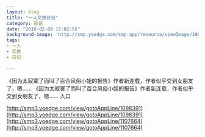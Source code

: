 ```yaml
---
layout: blog
title: "一人交换日记"
category: 日记
date: "2018-02-09 17:02:55"
background-image: 'http://smp.yoedge.com/smp-app/resource/viewImage/1003129appline.png'
tags:
- 一人
- 交换
- 日记

---
```

《因为太寂寞了而叫了百合风俗小姐的报告》作者新连载，作者似乎交到女朋友了，嗯......
《因为太寂寞了而叫了百合风俗小姐的报告》作者新连载，作者似乎交到女朋友了，嗯......
入口

[http://smp3.yoedge.com/view/gotoAppLine/1098391](http://smp3.yoedge.com/view/gotoAppLine/1098391)
[http://smp3.yoedge.com/view/gotoAppLine/1107664](http://smp3.yoedge.com/view/gotoAppLine/1107664)

        
